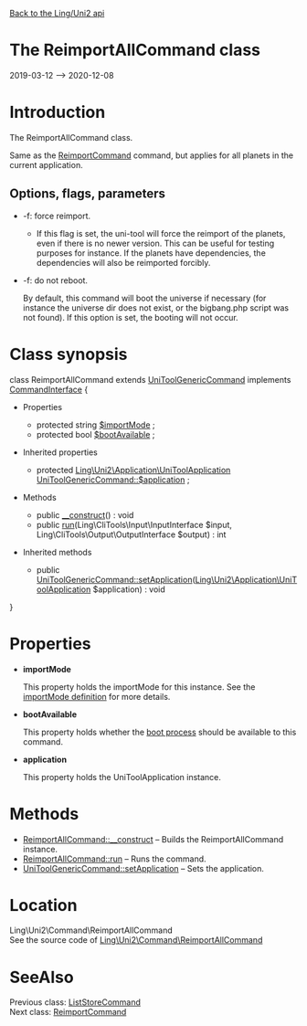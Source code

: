 [Back to the Ling/Uni2 api](https://github.com/lingtalfi/Uni2/blob/master/doc/api/Ling/Uni2.md)



The ReimportAllCommand class
================
2019-03-12 --> 2020-12-08






Introduction
============

The ReimportAllCommand class.

Same as the [ReimportCommand](https://github.com/lingtalfi/Uni2/blob/master/doc/api/Ling/Uni2/Command/ReimportCommand.md) command,
but applies for all planets in the current application.


Options, flags, parameters
-----------
- -f: force reimport.

     - If this flag is set, the uni-tool will force the reimport of the planets, even if there is no newer version.
         This can be useful for testing purposes for instance.
         If the planets have dependencies, the dependencies will also be reimported forcibly.

- -f: do not reboot.

     By default, this command will boot the universe if necessary (for instance the universe dir does not exist, or the bigbang.php script was not found).
     If this option is set, the booting will not occur.



Class synopsis
==============


class <span class="pl-k">ReimportAllCommand</span> extends [UniToolGenericCommand](https://github.com/lingtalfi/Uni2/blob/master/doc/api/Ling/Uni2/Command/UniToolGenericCommand.md) implements [CommandInterface](https://github.com/lingtalfi/CliTools/blob/master/doc/api/Ling/CliTools/Command/CommandInterface.md) {

- Properties
    - protected string [$importMode](#property-importMode) ;
    - protected bool [$bootAvailable](#property-bootAvailable) ;

- Inherited properties
    - protected [Ling\Uni2\Application\UniToolApplication](https://github.com/lingtalfi/Uni2/blob/master/doc/api/Ling/Uni2/Application/UniToolApplication.md) [UniToolGenericCommand::$application](#property-application) ;

- Methods
    - public [__construct](https://github.com/lingtalfi/Uni2/blob/master/doc/api/Ling/Uni2/Command/ReimportAllCommand/__construct.md)() : void
    - public [run](https://github.com/lingtalfi/Uni2/blob/master/doc/api/Ling/Uni2/Command/ReimportAllCommand/run.md)(Ling\CliTools\Input\InputInterface $input, Ling\CliTools\Output\OutputInterface $output) : int

- Inherited methods
    - public [UniToolGenericCommand::setApplication](https://github.com/lingtalfi/Uni2/blob/master/doc/api/Ling/Uni2/Command/UniToolGenericCommand/setApplication.md)([Ling\Uni2\Application\UniToolApplication](https://github.com/lingtalfi/Uni2/blob/master/doc/api/Ling/Uni2/Application/UniToolApplication.md) $application) : void

}




Properties
=============

- <span id="property-importMode"><b>importMode</b></span>

    This property holds the importMode for this instance.
    See the [importMode definition](https://github.com/lingtalfi/Uni2/blob/master/doc/pages/import-mode.md) for more details.
    
    

- <span id="property-bootAvailable"><b>bootAvailable</b></span>

    This property holds whether the [boot process](https://github.com/lingtalfi/Uni2/blob/master/doc/api/Ling/Uni2/Application/UniToolApplication/bootUniverse.md) should be available to this command.
    
    

- <span id="property-application"><b>application</b></span>

    This property holds the UniToolApplication instance.
    
    



Methods
==============

- [ReimportAllCommand::__construct](https://github.com/lingtalfi/Uni2/blob/master/doc/api/Ling/Uni2/Command/ReimportAllCommand/__construct.md) &ndash; Builds the ReimportAllCommand instance.
- [ReimportAllCommand::run](https://github.com/lingtalfi/Uni2/blob/master/doc/api/Ling/Uni2/Command/ReimportAllCommand/run.md) &ndash; Runs the command.
- [UniToolGenericCommand::setApplication](https://github.com/lingtalfi/Uni2/blob/master/doc/api/Ling/Uni2/Command/UniToolGenericCommand/setApplication.md) &ndash; Sets the application.





Location
=============
Ling\Uni2\Command\ReimportAllCommand<br>
See the source code of [Ling\Uni2\Command\ReimportAllCommand](https://github.com/lingtalfi/Uni2/blob/master/Command/ReimportAllCommand.php)



SeeAlso
==============
Previous class: [ListStoreCommand](https://github.com/lingtalfi/Uni2/blob/master/doc/api/Ling/Uni2/Command/ListStoreCommand.md)<br>Next class: [ReimportCommand](https://github.com/lingtalfi/Uni2/blob/master/doc/api/Ling/Uni2/Command/ReimportCommand.md)<br>
